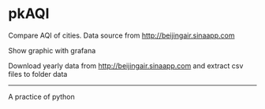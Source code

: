 # pkAQI

Compare AQI of cities. Data source from http://beijingair.sinaapp.com

Show graphic with grafana

Download yearly data from http://beijingair.sinaapp.com and extract csv files to folder data

------

A practice of python
